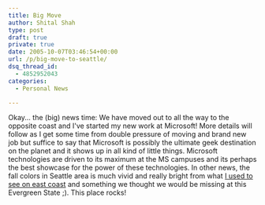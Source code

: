 ```yaml
---
title: Big Move
author: Shital Shah
type: post
draft: true
private: true
date: 2005-10-07T03:46:54+00:00
url: /p/big-move-to-seattle/
dsq_thread_id:
  - 4852952043
categories:
  - Personal News

---
```

Okay... the (big) news time: We have moved out to all the way to&nbsp;the opposite&nbsp;coast and I've started my new work at Microsoft! More details will follow as I get some time from double pressure of moving and brand new job but suffice to say that Microsoft is possibly the ultimate geek destination on the planet and it shows up in&nbsp;all kind of&nbsp;little things.&nbsp;Microsoft technologies are driven to its maximum at the MS campuses and its perhaps the best showcase for the power of these technologies.&nbsp;In other news, the fall colors in Seattle area is much vivid and really bright from what [I used to see on east coast][1] and something we&nbsp;thought we would be missing at&nbsp;this Evergreen State ;). This place rocks!

 [1]: https://plus.google.com/photos/111712720654017421562/albums/5987169936526895089